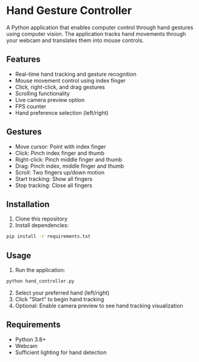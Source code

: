 # Hand Gesture Controller

A Python application that enables computer control through hand gestures using computer vision. The application tracks hand movements through your webcam and translates them into mouse controls.

## Features

- Real-time hand tracking and gesture recognition
- Mouse movement control using index finger
- Click, right-click, and drag gestures
- Scrolling functionality
- Live camera preview option
- FPS counter
- Hand preference selection (left/right)

## Gestures

- Move cursor: Point with index finger
- Click: Pinch index finger and thumb
- Right-click: Pinch middle finger and thumb
- Drag: Pinch index, middle finger and thumb
- Scroll: Two fingers up/down motion
- Start tracking: Show all fingers
- Stop tracking: Close all fingers

## Installation

1. Clone this repository
2. Install dependencies:
```bash
pip install -r requirements.txt
```

## Usage

1. Run the application:
```bash
python hand_controller.py
```

2. Select your preferred hand (left/right)
3. Click "Start" to begin hand tracking
4. Optional: Enable camera preview to see hand tracking visualization

## Requirements

- Python 3.8+
- Webcam
- Sufficient lighting for hand detection